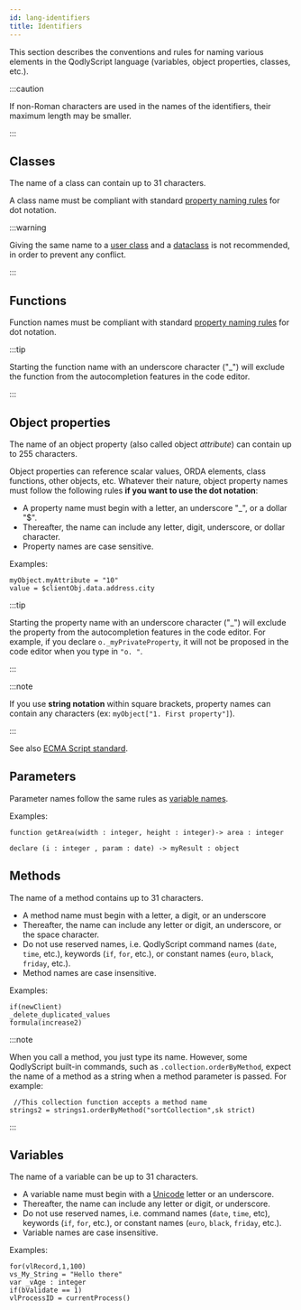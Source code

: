 ```yaml
---
id: lang-identifiers
title: Identifiers
---
```


This section describes the conventions and rules for naming various elements in the QodlyScript language (variables, object properties, classes, etc.).

:::caution

If non-Roman characters are used in the names of the identifiers, their maximum length may be smaller.

:::


## Classes

The name of a class can contain up to 31 characters.

A class name must be compliant with standard [property naming rules](#object-properties) for dot notation.


:::warning

Giving the same name to a [user class](../../4DQodlyPro/coding.md#user-classes) and a [dataclass](../../4DQodlyPro/coding.md#orda-classes) is not recommended, in order to prevent any conflict.

:::


## Functions

Function names must be compliant with standard [property naming rules](#object-properties) for dot notation.

:::tip

Starting the function name with an underscore character ("_") will exclude the function from the autocompletion features in the code editor.

:::

## Object properties  

The name of an object property (also called object *attribute*) can contain up to 255 characters.

Object properties can reference scalar values, ORDA elements, class functions, other objects, etc. Whatever their nature, object property names must follow the following rules **if you want to use the dot notation**:

- A property name must begin with a letter, an underscore "_", or a dollar "$".
- Thereafter, the name can include any letter, digit, underscore, or dollar character.
- Property names are case sensitive.

Examples:

```qs
myObject.myAttribute = "10"
value = $clientObj.data.address.city
```

:::tip

Starting the property name with an underscore character ("_") will exclude the property from the autocompletion features in the code editor. For example, if you declare `o._myPrivateProperty`, it will not be proposed in the code editor when you type in `"o. "`.

:::

:::note

If you use **string notation** within square brackets, property names can contain any characters (ex: `myObject["1. First property"]`).

:::

See also [ECMA Script standard](https://www.ecma-international.org/ecma-262/5.1/#sec-7.6).

## Parameters

Parameter names follow the same rules as [variable names](#variables).

Examples:

```qs
function getArea(width : integer, height : integer)-> area : integer

declare (i : integer , param : date) -> myResult : object
```

## Methods

The name of a method contains up to 31 characters.

- A method name must begin with a letter, a digit, or an underscore
- Thereafter, the name can include any letter or digit, an underscore, or the space character.
- Do not use reserved names, i.e. QodlyScript command names (`date`, `time`, etc.), keywords (`if`, `for`, etc.), or constant names (`euro`, `black`, `friday`, etc.).
- Method names are case insensitive.

Examples:

```qs
if(newClient)
_delete_duplicated_values
formula(increase2)
```

:::note

When you call a method, you just type its name. However, some QodlyScript built-in commands, such as `.collection.orderByMethod`, expect the name of a method as a string when a method parameter is passed. For example:

```qs
 //This collection function accepts a method name
strings2 = strings1.orderByMethod("sortCollection",sk strict)
```

:::


## Variables

The name of a variable can be up to 31 characters.

- A variable name must begin with a [Unicode](https://developer.mozilla.org/en-US/docs/Glossary/Unicode) letter or an underscore.
- Thereafter, the name can include any letter or digit, or underscore.
- Do not use reserved names, i.e. command names (`date`, `time`, etc), keywords (`if`, `for`, etc.), or constant names (`euro`, `black`, `friday`, etc.).
- Variable names are case insensitive.

Examples:

```qs
for(vlRecord,1,100)
vs_My_String = "Hello there"
var _vAge : integer
if(bValidate == 1)
vlProcessID = currentProcess()
```
